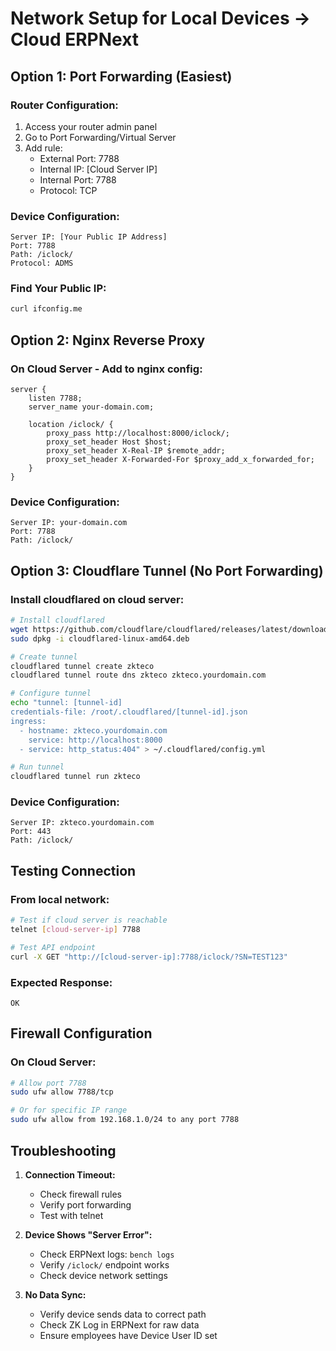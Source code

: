 # Network Setup for Local Devices → Cloud ERPNext

## Option 1: Port Forwarding (Easiest)

### Router Configuration:
1. Access your router admin panel
2. Go to Port Forwarding/Virtual Server
3. Add rule:
   - External Port: 7788
   - Internal IP: [Cloud Server IP]
   - Internal Port: 7788
   - Protocol: TCP

### Device Configuration:
```
Server IP: [Your Public IP Address]
Port: 7788
Path: /iclock/
Protocol: ADMS
```

### Find Your Public IP:
```bash
curl ifconfig.me
```

## Option 2: Nginx Reverse Proxy

### On Cloud Server - Add to nginx config:
```nginx
server {
    listen 7788;
    server_name your-domain.com;
    
    location /iclock/ {
        proxy_pass http://localhost:8000/iclock/;
        proxy_set_header Host $host;
        proxy_set_header X-Real-IP $remote_addr;
        proxy_set_header X-Forwarded-For $proxy_add_x_forwarded_for;
    }
}
```

### Device Configuration:
```
Server IP: your-domain.com
Port: 7788
Path: /iclock/
```

## Option 3: Cloudflare Tunnel (No Port Forwarding)

### Install cloudflared on cloud server:
```bash
# Install cloudflared
wget https://github.com/cloudflare/cloudflared/releases/latest/download/cloudflared-linux-amd64.deb
sudo dpkg -i cloudflared-linux-amd64.deb

# Create tunnel
cloudflared tunnel create zkteco
cloudflared tunnel route dns zkteco zkteco.yourdomain.com

# Configure tunnel
echo "tunnel: [tunnel-id]
credentials-file: /root/.cloudflared/[tunnel-id].json
ingress:
  - hostname: zkteco.yourdomain.com
    service: http://localhost:8000
  - service: http_status:404" > ~/.cloudflared/config.yml

# Run tunnel
cloudflared tunnel run zkteco
```

### Device Configuration:
```
Server IP: zkteco.yourdomain.com
Port: 443
Path: /iclock/
```

## Testing Connection

### From local network:
```bash
# Test if cloud server is reachable
telnet [cloud-server-ip] 7788

# Test API endpoint
curl -X GET "http://[cloud-server-ip]:7788/iclock/?SN=TEST123"
```

### Expected Response:
```
OK
```

## Firewall Configuration

### On Cloud Server:
```bash
# Allow port 7788
sudo ufw allow 7788/tcp

# Or for specific IP range
sudo ufw allow from 192.168.1.0/24 to any port 7788
```

## Troubleshooting

1. **Connection Timeout:**
   - Check firewall rules
   - Verify port forwarding
   - Test with telnet

2. **Device Shows "Server Error":**
   - Check ERPNext logs: `bench logs`
   - Verify `/iclock/` endpoint works
   - Check device network settings

3. **No Data Sync:**
   - Verify device sends data to correct path
   - Check ZK Log in ERPNext for raw data
   - Ensure employees have Device User ID set